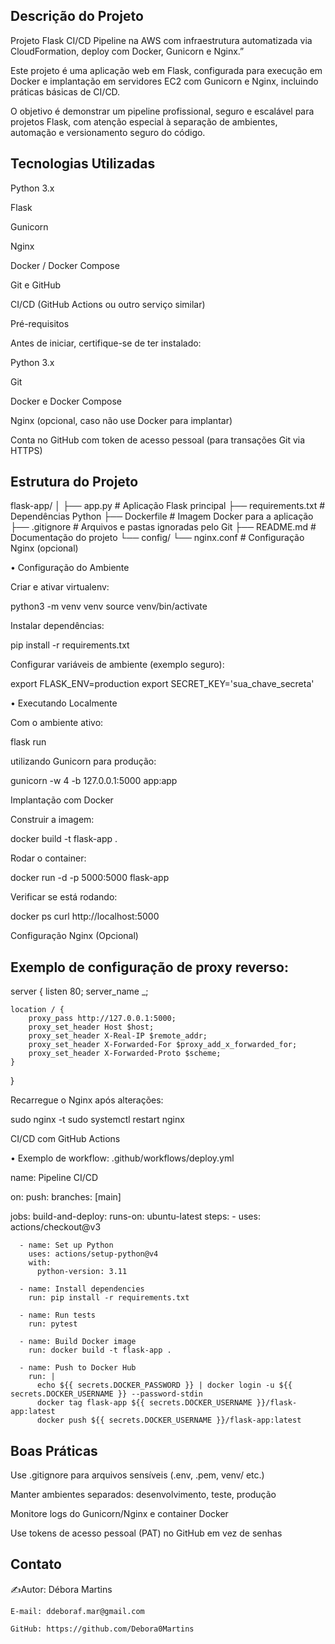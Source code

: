 ## Descrição do Projeto ##

Projeto Flask CI/CD Pipeline na AWS com infraestrutura automatizada via CloudFormation, deploy com Docker, Gunicorn e Nginx.”

Este projeto é uma aplicação web em Flask, configurada para execução em Docker e implantação em servidores EC2 com Gunicorn e Nginx, incluindo práticas básicas de CI/CD.

O objetivo é demonstrar um pipeline profissional, seguro e escalável para projetos Flask, com atenção especial à separação de ambientes, automação e versionamento seguro do código.

## Tecnologias Utilizadas ##

Python 3.x

Flask

Gunicorn

Nginx

Docker / Docker Compose

Git e GitHub

CI/CD (GitHub Actions ou outro serviço similar)

Pré-requisitos

Antes de iniciar, certifique-se de ter instalado:

Python 3.x

Git

Docker e Docker Compose

Nginx (opcional, caso não use Docker para implantar)

Conta no GitHub com token de acesso pessoal (para transações Git via HTTPS)

## Estrutura do Projeto ##
flask-app/
│
├── app.py              # Aplicação Flask principal
├── requirements.txt    # Dependências Python
├── Dockerfile          # Imagem Docker para a aplicação
├── .gitignore          # Arquivos e pastas ignoradas pelo Git
├── README.md           # Documentação do projeto
└── config/
    └── nginx.conf      # Configuração Nginx (opcional)

• Configuração do Ambiente

  Criar e ativar virtualenv:

  python3 -m venv venv
  source venv/bin/activate


  Instalar dependências:

  pip install -r requirements.txt


  Configurar variáveis de ambiente (exemplo seguro):

  export FLASK_ENV=production
  export SECRET_KEY='sua_chave_secreta'


• Executando Localmente

  Com o ambiente ativo:

  flask run
  
  utilizando Gunicorn para produção:

  gunicorn -w 4 -b 127.0.0.1:5000 app:app

  Implantação com Docker

  Construir a imagem:

  docker build -t flask-app .


  Rodar o container:

  docker run -d -p 5000:5000 flask-app


  Verificar se está rodando:

  docker ps
  curl http://localhost:5000

  Configuração Nginx (Opcional)

## Exemplo de configuração de proxy reverso:

server {
    listen 80;
    server_name _;

    location / {
        proxy_pass http://127.0.0.1:5000;
        proxy_set_header Host $host;
        proxy_set_header X-Real-IP $remote_addr;
        proxy_set_header X-Forwarded-For $proxy_add_x_forwarded_for;
        proxy_set_header X-Forwarded-Proto $scheme;
    }
}


  Recarregue o Nginx após alterações:

  sudo nginx -t
  sudo systemctl restart nginx

  CI/CD com GitHub Actions

• Exemplo de workflow: .github/workflows/deploy.yml

name: Pipeline CI/CD

on:
  push:
    branches: [main]

jobs:
  build-and-deploy:
    runs-on: ubuntu-latest
    steps:
      - uses: actions/checkout@v3

      - name: Set up Python
        uses: actions/setup-python@v4
        with:
          python-version: 3.11

      - name: Install dependencies
        run: pip install -r requirements.txt

      - name: Run tests
        run: pytest

      - name: Build Docker image
        run: docker build -t flask-app .

      - name: Push to Docker Hub
        run: |
          echo ${{ secrets.DOCKER_PASSWORD }} | docker login -u ${{ secrets.DOCKER_USERNAME }} --password-stdin
          docker tag flask-app ${{ secrets.DOCKER_USERNAME }}/flask-app:latest
          docker push ${{ secrets.DOCKER_USERNAME }}/flask-app:latest



## Boas Práticas ##

Use .gitignore para arquivos sensíveis (.env, .pem, venv/ etc.)

Manter ambientes separados: desenvolvimento, teste, produção

Monitore logs do Gunicorn/Nginx e container Docker

Use tokens de acesso pessoal (PAT) no GitHub em vez de senhas

## Contato ##

  ✍️Autor: Débora Martins 

    E-mail: ddeboraf.mar@gmail.com

    GitHub: https://github.com/Debora0Martins
